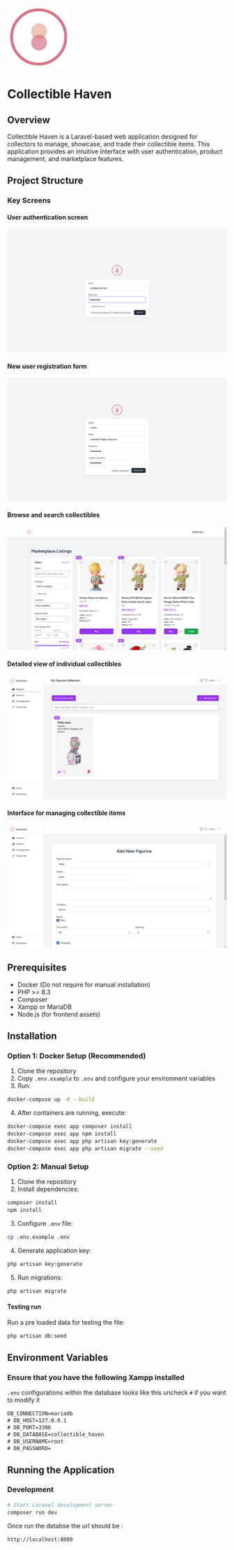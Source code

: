 ![alt text](https://github.com/jtee509/Collectible_Haven/blob/main/documentation/Logo.png?raw=true "Logo")

# Collectible Haven

## Overview
Collectible Haven is a Laravel-based web application designed for collectors to manage, showcase, and trade their collectible items. This application provides an intuitive interface with user authentication, product management, and marketplace features.

## Project Structure

### Key Screens

#### User authentication screen

![alt text](https://github.com/jtee509/Collectible_Haven/blob/main/documentation/Login.png?raw=true "Login")

#### New user registration form

![alt text](https://github.com/jtee509/Collectible_Haven/blob/main/documentation/Register.png?raw=true "Register")

####  Browse and search collectibles

![alt text](https://github.com/jtee509/Collectible_Haven/blob/main/documentation/Main%20Marketplace.png?raw=true "Marketplace")

#### Detailed view of individual collectibles

![alt text](https://github.com/jtee509/Collectible_Haven/blob/main/documentation/Product%20Page.png?raw=true "Product Page")

#### Interface for managing collectible items

![alt text](https://github.com/jtee509/Collectible_Haven/blob/main/documentation/Product%20Edit.png?raw=true "Product Edit")


## Prerequisites
- Docker (Do not require for manual installation)
- PHP >= 8.3
- Composer 
- Xampp or MariaDB
- Node.js (for frontend assets)

## Installation

### Option 1: Docker Setup (Recommended)
1. Clone the repository
2. Copy `.env.example` to `.env` and configure your environment variables
3. Run:
```bash
docker-compose up -d --build
```
4. After containers are running, execute:
```bash
docker-compose exec app composer install
docker-compose exec app npm install
docker-compose exec app php artisan key:generate
docker-compose exec app php artisan migrate --seed
```

### Option 2: Manual Setup
1. Clone the repository 
2. Install dependencies:
```bash
composer install
npm install
```
3. Configure `.env` file:
```bash
cp .env.example .env
```
4. Generate application key:
```bash
php artisan key:generate
```
5. Run migrations:
```bash
php artisan migrate
```
#### Testing run
Run a pre loaded data for testing the file:
```bash
php artisan db:seed
```

## Environment Variables
### Ensure that you have the following Xampp installed 
`.env` configurations within the database looks like this uncheck `#` if you want to modify it
```env
DB_CONNECTION=mariadb
# DB_HOST=127.0.0.1
# DB_PORT=3306
# DB_DATABASE=collectible_haven
# DB_USERNAME=root
# DB_PASSWORD=
```

## Running the Application

### Development
```bash
# Start Laravel development server
composer run dev
```
Once run the databse the url should be :
```bash
http://localhost:8000
```
